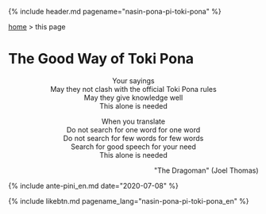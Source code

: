 {% include header.md pagename="nasin-pona-pi-toki-pona" %}

<a name="lawalipu"></a>
[home](https://joelthomastr.github.io/tokipona/README_si)&nbsp;> this page

# The Good Way of Toki Pona

<p align="center">Your sayings<br>
May they not clash with the official Toki Pona rules<br>
May they give knowledge well<br>
This alone is needed</p>

<p align="center">When you translate<br>
Do not search for one word for one word<br>
Do not search for few words for few words<br>
Search for good speech for your need<br>
This alone is needed</p>

<p align="right">"The Dragoman" (Joel Thomas)</p>

{% include ante-pini_en.md date="2020-07-08" %}

{% include likebtn.md pagename_lang="nasin-pona-pi-toki-pona_en" %}
